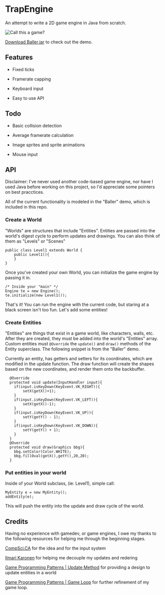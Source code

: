 # TrapEngine
An attempt to write a 2D game engine in Java from scratch.

![Call this a game?](http://i.imgur.com/2bS7GvG.gif)

[Download Baller.jar](https://github.com/Carpetfizz/TrapEngine/blob/master/demos/Baller/out/artifacts/Baller_jar/Baller.jar) to check out the demo. 

## Features
* Fixed ticks

* Framerate capping

* Keyboard input

* Easy to use API

## Todo
* Basic collision detection

* Average framerate calculation

* Image sprites and sprite animations

* Mouse input

## API

Disclaimer: I've never used another code-based game engine, nor have I used Java before working on this project, so I'd appreciate some pointers on best pracctices.

All of the current functionality is modeled in the "Baller" demo, which is included in this repo.

### Create a World
"Worlds" are structures that include "Entities". Entities are passed into the world's digest cycle to perform updates and drawings. You can also think of them as "Levels" or "Scenes"

```
public class Level1 extends World {
    public Level1(){
    }
}
```

Once you've created your own World, you can initialize the game engine by passing it in.

```
/* Inside your "main" */
Engine te = new Engine();
te.initialize(new Level1());
```

That's it! You can run the engine with the current code, but staring at a black screen isn't too fun. Let's add some entities!

### Create Entities
"Entities" are things that exist in a game world, like characters, walls, etc. After they are created, they must be added into the world's "Entities" array.
Custom entities must `@Override` the `update()` and `draw()` methods of the Entity superclass. The following snippet is from the "Baller" demo.

Currently an entity, has getters and setters for its coordinates, which are modified in the update function. The draw function will create the shapes based on the new coordinates, and render them onto the backbuffer.
```
  @Override
  protected void update(InputHandler input){
    if(input.isKeyDown(KeyEvent.VK_RIGHT)){
        setX(getX()+1);
    }
    if(input.isKeyDown(KeyEvent.VK_LEFT)){
        setX(getX()-1);
    }
    if(input.isKeyDown(KeyEvent.VK_UP)){
        setY(getY() - 1);
    }
    if(input.isKeyDown(KeyEvent.VK_DOWN)){
        setY(getY() + 1);
    }
  }
  @Override
  protected void draw(Graphics bbg){
    bbg.setColor(Color.WHITE);
    bbg.fillOval(getX(),getY(),20,20);
  }
```

### Put entities in your world

Inside of your World subclass, (ie: Level1), simple call:

```
MyEntity e = new MyEntity();
addEntity(e);
```

This will push the entity into the update and draw cycle of the world.

## Credits
Having no experience with gamedev, or game engines, I owe my thanks to the following resources for helping me through the beginning stages.

[CompSci.CA](http://compsci.ca/v3/viewtopic.php?t=25991) for the idea and for the input system

[Ilmari Karonen](http://gamedev.stackexchange.com/a/97948/63687) for helping me decouple my updates and redering

[Game Programming Patterns | Update Method](http://gameprogrammingpatterns.com/update-method.html) for providing a design to update entities in a world

[Game Programming Patterns | Game Loop](http://gameprogrammingpatterns.com/game-loop.html) for further refinement of my game loop.

